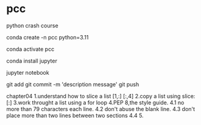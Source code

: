 # pcc
python crash course

conda create -n pcc python=3.11

conda activate pcc

conda install jupyter 

jupyter notebook

git add 
git commit -m 'description message'
git push

chapter04
1.understand how to slice a list [1,:] [:,4]
2.copy a list using slice: [:]
3.work throught a list using a for loop
4.PEP 8,the style guide. 
    4.1 no more than 79 characters each line.
    4.2 don't abuse the blank line.
    4.3 don't place more than two lines between two sections
    4.4 
5.
